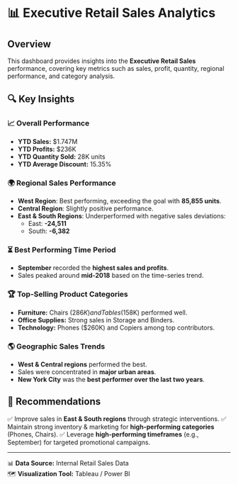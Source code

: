# 📊 Executive Retail Sales Analytics

## Overview
This dashboard provides insights into the **Executive Retail Sales** performance, covering key metrics such as sales, profit, quantity, regional performance, and category analysis.

## 🔍 Key Insights

### 📈 Overall Performance
- **YTD Sales:** $1.747M
- **YTD Profits:** $236K
- **YTD Quantity Sold:** 28K units
- **YTD Average Discount:** 15.35%

### 🌍 Regional Sales Performance
- **West Region**: Best performing, exceeding the goal with **85,855 units**.
- **Central Region**: Slightly positive performance.
- **East & South Regions**: Underperformed with negative sales deviations:
  - East: **-24,511**
  - South: **-6,382**

### ⏳ Best Performing Time Period
- **September** recorded the **highest sales and profits**.
- Sales peaked around **mid-2018** based on the time-series trend.

### 🏆 Top-Selling Product Categories
- **Furniture:** Chairs ($286K) and Tables ($158K) performed well.
- **Office Supplies:** Strong sales in Storage and Binders.
- **Technology:** Phones ($260K) and Copiers among top contributors.

### 🌎 Geographic Sales Trends
- **West & Central regions** performed the best.
- Sales were concentrated in **major urban areas**.
- **New York City** was the **best performer over the last two years**.

## 📌 Recommendations
✅ Improve sales in **East & South regions** through strategic interventions.
✅ Maintain strong inventory & marketing for **high-performing categories** (Phones, Chairs).
✅ Leverage **high-performing timeframes** (e.g., September) for targeted promotional campaigns.

---
📊 **Data Source:** Internal Retail Sales Data  
🗺️ **Visualization Tool:** Tableau / Power BI
